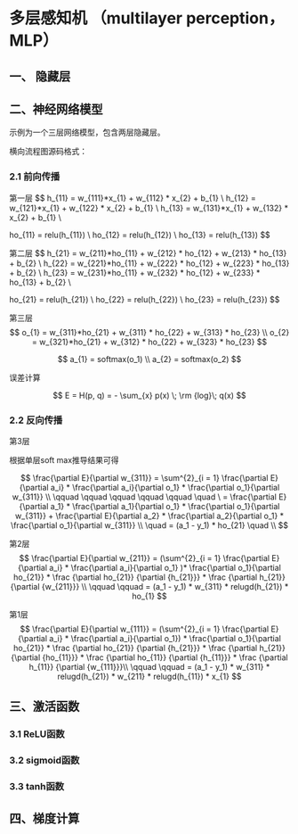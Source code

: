 <!--
 * @Descripttion: 
 * @version: 
 * @Author: SunZewen
 * @Date: 2019-08-01 17:20:22
 * @LastEditors: SunZewen
 * @LastEditTime: 2019-08-10 12:55:33
 -->
# 多层感知机 （multilayer perception，MLP）


## 一、 隐藏层

## 二、神经网络模型
示例为一个三层网络模型，包含两层隐藏层。

横向流程图源码格式：



### 2.1 前向传播

第一层
$$
h_{11} = w_{111}*x_{1} + w_{112} * x_{2} + b_{1} \\
h_{12} = w_{121}*x_{1} + w_{122} * x_{2} + b_{1} \\
h_{13} = w_{131}*x_{1} + w_{132} * x_{2} + b_{1}  \\

ho_{11} = relu(h_{11}) \\
ho_{12} = relu(h_{12}) \\
ho_{13} = relu(h_{13})
$$

第二层
$$
h_{21} = w_{211}*ho_{11} + w_{212} * ho_{12} + w_{213} * ho_{13} + b_{2} \\
h_{22} = w_{221}*ho_{11} + w_{222} * ho_{12} + w_{223} * ho_{13} + b_{2} \\
h_{23} = w_{231}*ho_{11} + w_{232} * ho_{12} + w_{233} * ho_{13} + b_{2} \\

ho_{21} = relu(h_{21}) \\
ho_{22} = relu(h_{22}) \\
ho_{23} = relu(h_{23})
$$

第三层
$$
o_{1} = w_{311}*ho_{21} + w_{311} * ho_{22} + w_{313} * ho_{23} \\
o_{2} = w_{321}*ho_{21} + w_{312} * ho_{22} + w_{323} * ho_{23}
$$

$$
a_{1} = softmax(o_1) \\
a_{2} = softmax(o_2)
$$

误差计算 

$$
E = H(p, q) = - \sum_{x}
            p(x) \;
            \rm {log}\;
            q(x)
$$


### 2.2 反向传播

第3层 

根据单层soft max推导结果可得


$$
\frac{\partial E}{\partial w_{311}} = \sum^{2}_{i = 1} \frac{\partial E}{\partial a_i} * \frac{\partial a_i}{\partial o_1} * \frac{\partial o_1}{\partial w_{311}} \\
\qquad \qquad \qquad \qquad \qquad \quad \ = \frac{\partial E}{\partial a_1} * \frac{\partial a_1}{\partial o_1} * \frac{\partial o_1}{\partial w_{311}}  + \frac{\partial E}{\partial a_2} * \frac{\partial a_2}{\partial o_1} * \frac{\partial o_1}{\partial w_{311}}  \\
\quad = (a_1 - y_1) * ho_{21} \quad \\
$$

第2层
$$
\frac{\partial E}{\partial w_{211}} = (\sum^{2}_{i = 1} \frac{\partial E}{\partial a_i} * \frac{\partial a_i}{\partial o_1} )* \frac{\partial o_1}{\partial ho_{21}} * \frac {\partial ho_{21}} {\partial {h_{21}}}  * \frac {\partial h_{21}} {\partial {w_{211}}} \\
\qquad \qquad = (a_1 - y_1) * w_{311} * relugd(h_{21}) * ho_{1}
$$

第1层
$$
\frac{\partial E}{\partial w_{111}} = (\sum^{2}_{i = 1} \frac{\partial E}{\partial a_i} * \frac{\partial a_i}{\partial o_1}) * \frac{\partial o_1}{\partial ho_{21}} * \frac {\partial ho_{21}} {\partial {h_{21}}}  * \frac {\partial h_{21}} {\partial {ho_{11}}} * \frac {\partial ho_{11}} {\partial {h_{11}}} * \frac {\partial h_{11}} {\partial {w_{111}}}\\
\qquad \qquad = (a_1 - y_1) * w_{311} * relugd(h_{21}) * w_{211} * relugd(h_{11}) * x_{1}
$$

## 三、激活函数

### 3.1 ReLU函数

### 3.2 sigmoid函数

### 3.3 tanh函数

## 四、梯度计算
